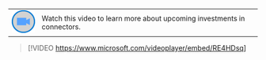 |||
| :--- | :--- |
| ![Icon indicating play video](../media/video-icon.png)| Watch this video to learn more about upcoming investments in connectors.|

>[!VIDEO https://www.microsoft.com/videoplayer/embed/RE4HDsq]

